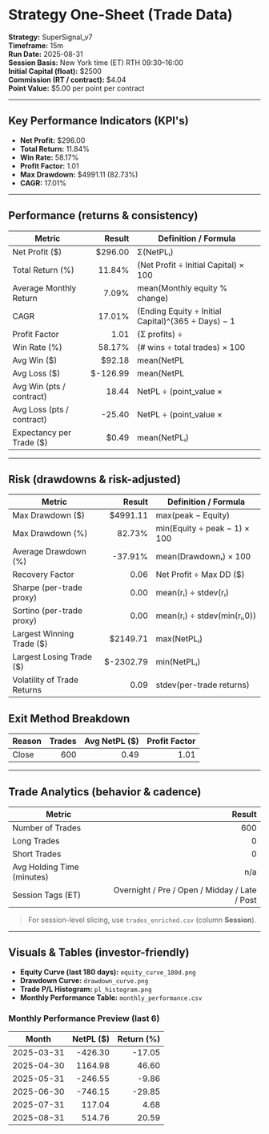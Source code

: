 
# Strategy One-Sheet (Trade Data)

**Strategy:** SuperSignal_v7  
**Timeframe:** 15m  
**Run Date:** 2025-08-31  
**Session Basis:** New York time (ET) RTH 09:30–16:00  
**Initial Capital (float):** $2500  
**Commission (RT / contract):** $4.04  
**Point Value:** $5.00 per point per contract

---

## Key Performance Indicators (KPI's)
- **Net Profit:** $296.00
- **Total Return:** 11.84%
- **Win Rate:** 58.17%
- **Profit Factor:** 1.01
- **Max Drawdown:** $4991.11 (82.73%)
- **CAGR:** 17.01%

---

## Performance (returns & consistency)
| Metric | Result | Definition / Formula |
|---|---:|---|
| Net Profit ($) | $296.00 | Σ(NetPLᵢ) |
| Total Return (%) | 11.84% | (Net Profit ÷ Initial Capital) × 100 |
| Average Monthly Return | 7.09% | mean(Monthly equity % change) |
| CAGR | 17.01% | (Ending Equity ÷ Initial Capital)^(365 ÷ Days) − 1 |
| Profit Factor | 1.01 | (Σ profits) ÷ |Σ losses| |
| Win Rate (%) | 58.17% | (# wins ÷ total trades) × 100 |
| Avg Win ($) | $92.18 | mean(NetPL | NetPL>0) |
| Avg Loss ($) | $-126.99 | mean(NetPL | NetPL<0) |
| Avg Win (pts / contract) | 18.44 | NetPL ÷ (point_value × |Qty|) |
| Avg Loss (pts / contract) | -25.40 | NetPL ÷ (point_value × |Qty|) |
| Expectancy per Trade ($) | $0.49 | mean(NetPLᵢ) |

---

## Risk (drawdowns & risk-adjusted)
| Metric | Result | Definition / Formula |
|---|---:|---|
| Max Drawdown ($) | $4991.11 | max(peak − Equity) |
| Max Drawdown (%) | 82.73% | min(Equity ÷ peak − 1) × 100 |
| Average Drawdown (%) | -37.91% | mean(Drawdownₜ) × 100 |
| Recovery Factor | 0.06 | Net Profit ÷ Max DD ($) |
| Sharpe (per-trade proxy) | 0.00 | mean(rᵢ) ÷ stdev(rᵢ) |
| Sortino (per-trade proxy) | 0.00 | mean(rᵢ) ÷ stdev(min(rᵢ,0)) |
| Largest Winning Trade ($) | $2149.71 | max(NetPLᵢ) |
| Largest Losing Trade ($) | $-2302.79 | min(NetPLᵢ) |
| Volatility of Trade Returns | 0.09 | stdev(per-trade returns) |

## Exit Method Breakdown
| Reason | Trades | Avg NetPL ($) | Profit Factor |
|---|---:|---:|---:|
| Close | 600 | 0.49 | 1.01 |


---

## Trade Analytics (behavior & cadence)
| Metric | Result |
|---|---:|
| Number of Trades | 600 |
| Long Trades | 0 |
| Short Trades | 0 |
| Avg Holding Time (minutes) | n/a |
| Session Tags (ET) | Overnight / Pre / Open / Midday / Late / Post |

> For session-level slicing, use `trades_enriched.csv` (column **Session**).

---

## Visuals & Tables (investor-friendly)
- **Equity Curve (last 180 days):** `equity_curve_180d.png`
- **Drawdown Curve:** `drawdown_curve.png`
- **Trade P/L Histogram:** `pl_histogram.png`
- **Monthly Performance Table:** `monthly_performance.csv`

### Monthly Performance Preview (last 6)
| Month | NetPL ($) | Return (%) |
|---|---:|---:|
| 2025-03-31 | -426.30 | -17.05 |
| 2025-04-30 | 1164.98 | 46.60 |
| 2025-05-31 | -246.55 | -9.86 |
| 2025-06-30 | -746.15 | -29.85 |
| 2025-07-31 | 117.04 | 4.68 |
| 2025-08-31 | 514.76 | 20.59 |
